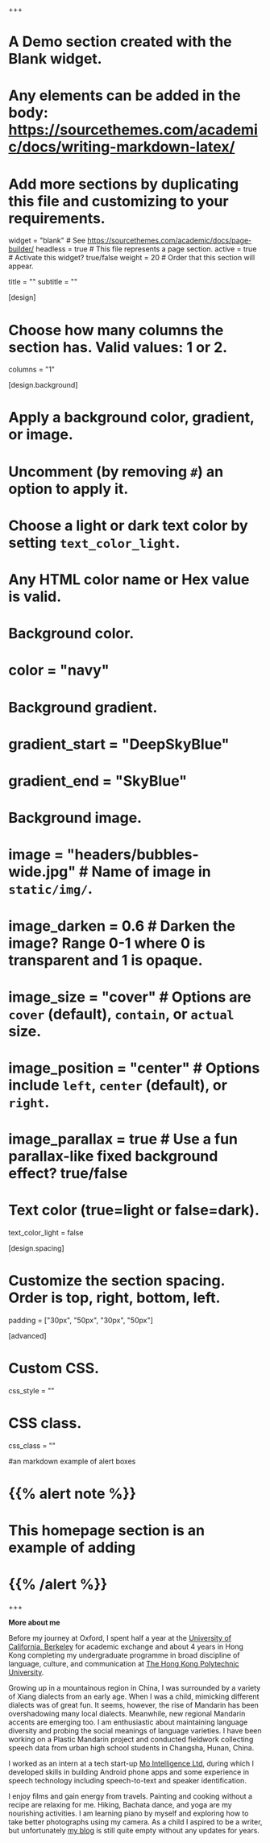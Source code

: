 +++
# A Demo section created with the Blank widget.
# Any elements can be added in the body: https://sourcethemes.com/academic/docs/writing-markdown-latex/
# Add more sections by duplicating this file and customizing to your requirements.

widget = "blank"  # See https://sourcethemes.com/academic/docs/page-builder/
headless = true  # This file represents a page section.
active = true  # Activate this widget? true/false
weight = 20  # Order that this section will appear.

title = ""
subtitle = ""

[design]
  # Choose how many columns the section has. Valid values: 1 or 2.
  columns = "1"

[design.background]
  # Apply a background color, gradient, or image.
  #   Uncomment (by removing `#`) an option to apply it.
  #   Choose a light or dark text color by setting `text_color_light`.
  #   Any HTML color name or Hex value is valid.

  # Background color.
  # color = "navy"
  
  # Background gradient.
  # gradient_start = "DeepSkyBlue"
  # gradient_end = "SkyBlue"
  
  # Background image.
  # image = "headers/bubbles-wide.jpg"  # Name of image in `static/img/`.
  # image_darken = 0.6  # Darken the image? Range 0-1 where 0 is transparent and 1 is opaque.
  # image_size = "cover"  #  Options are `cover` (default), `contain`, or `actual` size.
  # image_position = "center"  # Options include `left`, `center` (default), or `right`.
  # image_parallax = true  # Use a fun parallax-like fixed background effect? true/false

  # Text color (true=light or false=dark).
  text_color_light = false

[design.spacing]
  # Customize the section spacing. Order is top, right, bottom, left.
  padding = ["30px", "50px", "30px", "50px"]

[advanced]
 # Custom CSS. 
 css_style = ""
 
 # CSS class.
 css_class = ""
 
 #an markdown example of alert boxes 
 # {{% alert note %}}
 # This homepage section is an example of adding 
 # {{% /alert %}}
+++

**More about me**

Before my journey at Oxford, I spent half a year at the [University of California, Berkeley](https://www.berkeley.edu/) for academic exchange and about 4 years in Hong Kong completing my undergraduate programme in broad discipline of language, culture, and communication at [The Hong Kong Polytechnic University](https://www.polyu.edu.hk/fh/).

Growing up in a mountainous region in China, I was surrounded by a variety of Xiang dialects from an early age. When I was a child, mimicking different dialects was of great fun. It seems, however, the rise of Mandarin has been overshadowing many local dialects. Meanwhile, new regional Mandarin accents are emerging too. I am enthusiastic about maintaining language diversity and probing the social meanings of language varieties. I have been working on a Plastic Mandarin project and conducted fieldwork collecting speech data from urban high school students in Changsha, Hunan, China.

I worked as an intern at a tech start-up [Mo Intelligence Ltd](http://mointelligence.com/), during which I developed skills in building Android phone apps and some experience in speech technology including speech-to-text and speaker identification.

I enjoy films and gain energy from travels. Painting and cooking without a recipe are relaxing for me. Hiking, Bachata dance, and yoga are my nourishing activities. I am learning piano by myself and exploring how to take better photographs using my camera. As a child I aspired to be a writer, but unfortunately [my blog](https://xchenzi1994.wixsite.com/chenchen) is still quite empty without any updates for years. 
